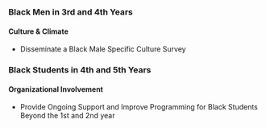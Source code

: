 <h3 class="barred--researcher-2">Black Men in 3rd and 4th Years</h3>

#### Culture & Climate

* Disseminate a Black Male Specific Culture Survey

<h3 class="barred--researcher-3 margin-top-lg">Black Students in 4th and 5th Years</h3>

#### Organizational Involvement

* Provide Ongoing Support and Improve Programming for Black Students Beyond the 1st and 2nd year
